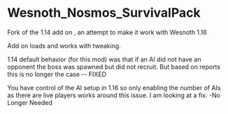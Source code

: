 # Wesnoth_Nosmos_SurvivalPack
Fork of the 1.14 add on , an attempt to make it work with Wesnoth 1.16

Add on loads and works with tweaking.

1.14 default behavior (for this mod) was that if an AI did not have an opponent the boss was spawned but did not recruit. But based on reports this is no longer the case  -- FIXED

You have control of the AI setup in 1.16 so only enabling the number of AIs as there are live players works around this issue. I am looking at a fix. -No Longer Needed
